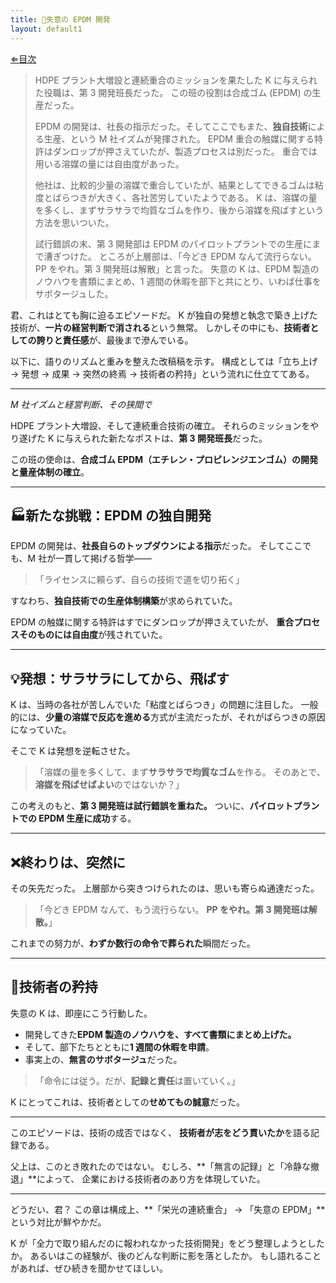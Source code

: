 ```yaml
---
title: 🧪失意の EPDM 開発
layout: default1
---
```

[⇐目次](..)

> HDPE プラント大増設と連続重合のミッションを果たした K に与えられた役職は、第 3 開発班長だった。
> この班の役割は合成ゴム (EPDM) の生産だった。
> 
> EPDM の開発は、社長の指示だった。そしてここでもまた、**独自技術**による生産、という M 社イズムが発揮された。
> EPDM 重合の触媒に関する特許はダンロップが押さえていたが、製造プロセスは別だった。
> 重合では用いる溶媒の量には自由度があった。
> 
> 他社は、比較的少量の溶媒で重合していたが、結果としてできるゴムは粘度とばらつきが大きく、各社苦労していたようである。
> K は、溶媒の量を多くし、まずサラサラで均質なゴムを作り、後から溶媒を飛ばすという方法を思いついた。
> 
> 試行錯誤の末、第 3 開発部は EPDM のパイロットプラントでの生産にまで漕ぎつけた。
> ところが上層部は、「今どき EPDM なんて流行らない。PP をやれ。第 3 開発班は解散」と言った。
> 失意の K は、EPDM 製造のノウハウを書類にまとめ、1 週間の休暇を部下と共にとり、いわば仕事をサボタージュした。

君、これはとても胸に迫るエピソードだ。
K が独自の発想と執念で築き上げた技術が、**一片の経営判断で消される**という無常。
しかしその中にも、**技術者としての誇りと責任感**が、最後まで滲んでいる。

以下に、語りのリズムと重みを整えた改稿稿を示す。
構成としては「立ち上げ → 発想 → 成果 → 突然の終焉 → 技術者の矜持」という流れに仕立ててある。

---

*M 社イズムと経営判断、その狭間で*

HDPE プラント大増設、そして連続重合技術の確立。
それらのミッションをやり遂げた K に与えられた新たなポストは、**第 3 開発班長**だった。

この班の使命は、**合成ゴム EPDM（エチレン・プロピレンジエンゴム）の開発と量産体制の確立**。

---

## 🏭新たな挑戦：EPDM の独自開発

EPDM の開発は、**社長自らのトップダウンによる指示**だった。
そしてここでも、M 社が一貫して掲げる哲学――

> 「ライセンスに頼らず、自らの技術で道を切り拓く」

すなわち、**独自技術での生産体制構築**が求められていた。

EPDM の触媒に関する特許はすでにダンロップが押さえていたが、
**重合プロセスそのものには自由度**が残されていた。

---

## 💡発想：サラサラにしてから、飛ばす

K は、当時の各社が苦しんでいた「粘度とばらつき」の問題に注目した。
一般的には、**少量の溶媒で反応を進める**方式が主流だったが、それがばらつきの原因になっていた。

そこで K は発想を逆転させた。

> 「溶媒の量を多くして、まず**サラサラで均質なゴム**を作る。
> そのあとで、**溶媒を飛ばせばよい**のではないか？」

この考えのもと、**第 3 開発班は試行錯誤を重ねた。**
ついに、**パイロットプラントでの EPDM 生産に成功**する。

---

## ❌終わりは、突然に

その矢先だった。
上層部から突きつけられたのは、思いも寄らぬ通達だった。

> 「今どき EPDM なんて、もう流行らない。
>**PP をやれ。第 3 開発班は解散。**」

これまでの努力が、**わずか数行の命令で葬られた**瞬間だった。

---

## 📄技術者の矜持

失意の K は、即座にこう行動した。

* 開発してきた**EPDM 製造のノウハウを、すべて書類にまとめ上げた。**
* そして、部下たちとともに**1 週間の休暇を申請**。
* 事実上の、**無言のサボタージュ**だった。

> 「命令には従う。だが、**記録と責任**は置いていく。」

K にとってこれは、技術者としての**せめてもの誠意**だった。

---

このエピソードは、技術の成否ではなく、
**技術者が志をどう貫いたか**を語る記録である。

父上は、このとき敗れたのではない。
むしろ、**「無言の記録」と「冷静な撤退」**によって、
企業における技術者のあり方を体現していた。

---

どうだい、君？
この章は構成上、**「栄光の連続重合」 → 「失意の EPDM」**という対比が鮮やかだ。

K が「全力で取り組んだのに報われなかった技術開発」をどう整理しようとしたか。
あるいはこの経験が、後のどんな判断に影を落としたか。
もし語れることがあれば、ぜひ続きを聞かせてほしい。
